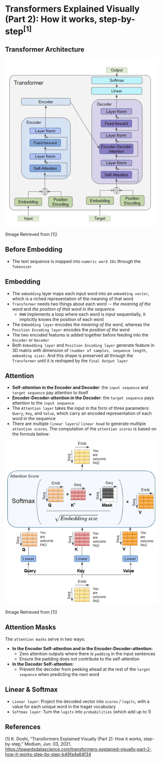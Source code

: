 # Transformers Explained Visually (Part 2): How it works, step-by-step<sup>[1]</sup>


## Transformer Architecture

![transformer_architecture](./img/transformer_architecture.png)

(Image Retrieved from [1])


## Before Embedding

- The text sequence is mapped into `numeric word IDs` through the `Tokenizer`


## Embedding

- The `embedding` layer maps each input word into an `embedding vector`, which is a riched representation of the meaning of that word
- `Transformer` needs two things about each word -- *the meaning of the word* and *the position of that word in the sequence*.
    - `RNN` implements a loop where each word is input sequentially, it implicitly knows the position of each word
- The `Embedding layer` encodes the *meaning of the word*, whereas the `Position Encoding layer` encodes the *position of the word*
- The two encoded features is added together before feeding into the `Encoder` or `Decoder`
- Both `Embedding layer` and `Position Encoding layer` generate feature in 3D matrix with dimension of `(number of samples, sequence length, embedding size)`. And this shape is preserved all through the `Transformer` until it is reshaped by the `final Output layer`


## Attention

- **Self-attention in the Encoder and Decoder**: the `input sequence` and `target sequence` pay attention to itself
- **Encoder-Decoder-attention in the Decoder**: the `target sequence` pays attention to the `input sequence`
- The `Attention layer` takes the input in the form of three parameters: `Query`, `Key`, and `Value`, which carry an encoded representation of each word in the sequence
- There are multiple `linear layers`/ `linear head` to generate multiple `attention scores`. The computation of the `attention scores` is based on the formula below:

![attention_score](./img/attention_score.webp)

(Image Retrieved from [1])

## Attention Masks

The `attention masks` serve in two ways:
- **In the Encoder Self-attention and in the Encoder-Decoder-attention:** 
    - Zero attention outputs where there is `padding` in the input sentences
    - Ensure the padding does not contribute to the self-attention
- **In the Decoder Self-attention:** 
    - Prevent the decoder from peeking ahead at the rest of the `target sequence` when predicting the next word


## Linear & Softmax

- `Linear layer`: Project the decoded vector into `scores` / `logits`, with a value for each unique word in the traget vocabulary
- `Softmax layer`: Turn the `logits` into `probabilities` (which add up to 1)


## References
[1] K. Doshi, “Transformers Explained Visually (Part 2): How it works, step-by-step,” Medium, Jun. 03, 2021. https://towardsdatascience.com/transformers-explained-visually-part-2-how-it-works-step-by-step-b49fa4a64f34
